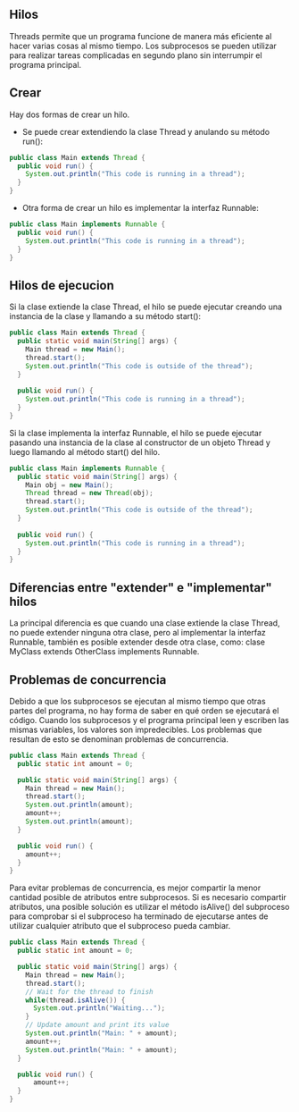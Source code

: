 ## Hilos
Threads permite que un programa funcione de manera más eficiente al hacer varias cosas al mismo tiempo.
Los subprocesos se pueden utilizar para realizar tareas complicadas en segundo plano sin interrumpir el programa principal.

## Crear
Hay dos formas de crear un hilo.

- Se puede crear extendiendo la clase Thread y anulando su método run():

```java
public class Main extends Thread {
  public void run() {
    System.out.println("This code is running in a thread");
  } 
}
```

- Otra forma de crear un hilo es implementar la interfaz Runnable:

```java
public class Main implements Runnable {
  public void run() {
    System.out.println("This code is running in a thread");
  }
}
```

## Hilos de ejecucion

Si la clase extiende la clase Thread, el hilo se puede ejecutar creando una instancia de la clase y llamando a su método start():

```java
public class Main extends Thread {
  public static void main(String[] args) {
    Main thread = new Main();
    thread.start();
    System.out.println("This code is outside of the thread");
  }
  
  public void run() {
    System.out.println("This code is running in a thread");
  }
}
```
Si la clase implementa la interfaz Runnable, el hilo se puede ejecutar pasando una instancia de la clase al constructor de un objeto Thread y luego llamando al método start() del hilo.

```java
public class Main implements Runnable {
  public static void main(String[] args) {
    Main obj = new Main();
    Thread thread = new Thread(obj);
    thread.start();
    System.out.println("This code is outside of the thread");
  }
  
  public void run() {
    System.out.println("This code is running in a thread");
  }
}
```

## Diferencias entre "extender" e "implementar" hilos

La principal diferencia es que cuando una clase extiende la clase Thread, no puede extender ninguna otra clase, pero al implementar la interfaz Runnable, también es posible extender desde otra clase, como: clase MyClass extends OtherClass implements Runnable.
  
## Problemas de concurrencia

Debido a que los subprocesos se ejecutan al mismo tiempo que otras partes del programa, no hay forma de saber en qué orden se ejecutará el código. Cuando los subprocesos y el programa principal leen y escriben las mismas variables, los valores son impredecibles. Los problemas que resultan de esto se denominan problemas de concurrencia.

```java
public class Main extends Thread {
  public static int amount = 0;

  public static void main(String[] args) {
    Main thread = new Main();
    thread.start();
    System.out.println(amount);
    amount++;
    System.out.println(amount);
  } 

  public void run() {
    amount++;
  }
} 
```

Para evitar problemas de concurrencia, es mejor compartir la menor cantidad posible de atributos entre subprocesos. Si es necesario compartir atributos, una posible solución es utilizar el método isAlive() del subproceso para comprobar si el subproceso ha terminado de ejecutarse antes de utilizar cualquier atributo que el subproceso pueda cambiar.

```java
public class Main extends Thread {
  public static int amount = 0;

  public static void main(String[] args) {
    Main thread = new Main();
    thread.start();
    // Wait for the thread to finish
    while(thread.isAlive()) {
      System.out.println("Waiting...");
    }
    // Update amount and print its value
    System.out.println("Main: " + amount);
    amount++;
    System.out.println("Main: " + amount);
  }

  public void run() {
      amount++;
  }
}
```
